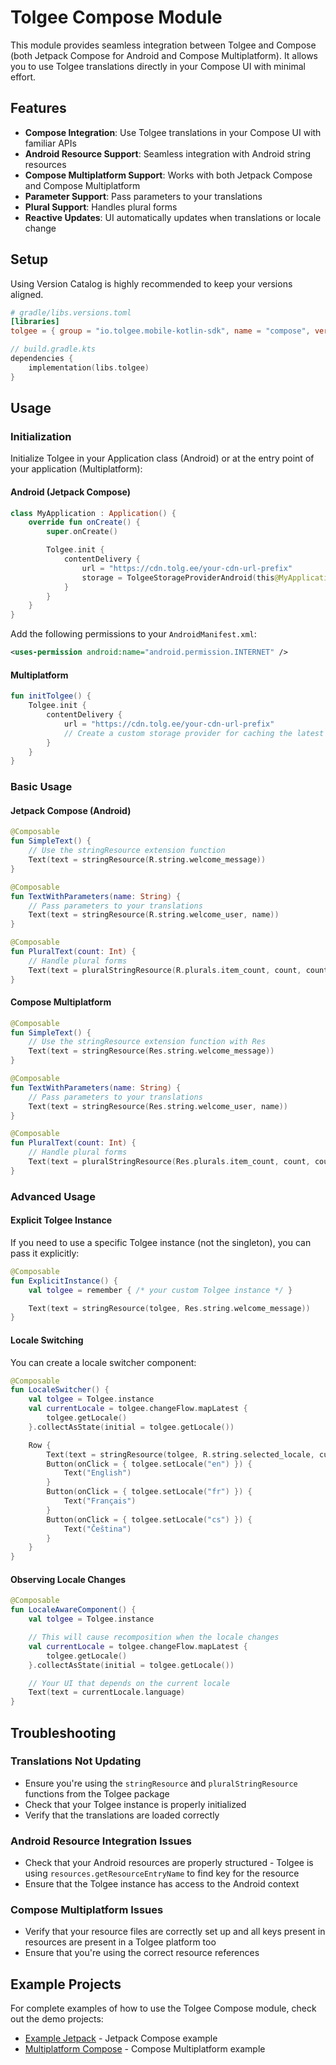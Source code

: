 # Tolgee Compose Module

This module provides seamless integration between Tolgee and Compose (both Jetpack Compose for Android and Compose Multiplatform).
It allows you to use Tolgee translations directly in your Compose UI with minimal effort.

## Features

- **Compose Integration**: Use Tolgee translations in your Compose UI with familiar APIs
- **Android Resource Support**: Seamless integration with Android string resources
- **Compose Multiplatform Support**: Works with both Jetpack Compose and Compose Multiplatform
- **Parameter Support**: Pass parameters to your translations
- **Plural Support**: Handles plural forms
- **Reactive Updates**: UI automatically updates when translations or locale change

## Setup

Using Version Catalog is highly recommended to keep your versions aligned.

```toml
# gradle/libs.versions.toml
[libraries]
tolgee = { group = "io.tolgee.mobile-kotlin-sdk", name = "compose", version.ref = "tolgee" }
```

```kotlin
// build.gradle.kts
dependencies {
    implementation(libs.tolgee)
}
```

## Usage

### Initialization

Initialize Tolgee in your Application class (Android) or at the entry point of your application (Multiplatform):

#### Android (Jetpack Compose)

```kotlin
class MyApplication : Application() {
    override fun onCreate() {
        super.onCreate()

        Tolgee.init {
            contentDelivery {
                url = "https://cdn.tolg.ee/your-cdn-url-prefix"
                storage = TolgeeStorageProviderAndroid(this@MyApplication, BuildConfig.VERSION_CODE)
            }
        }
    }
}
```

Add the following permissions to your `AndroidManifest.xml`:

```xml
<uses-permission android:name="android.permission.INTERNET" />
```

#### Multiplatform

```kotlin
fun initTolgee() {
    Tolgee.init {
        contentDelivery {
            url = "https://cdn.tolg.ee/your-cdn-url-prefix"
            // Create a custom storage provider for caching the latest translations from CDN if needed
        }
    }
}
```

### Basic Usage

#### Jetpack Compose (Android)

```kotlin
@Composable
fun SimpleText() {
    // Use the stringResource extension function
    Text(text = stringResource(R.string.welcome_message))
}

@Composable
fun TextWithParameters(name: String) {
    // Pass parameters to your translations
    Text(text = stringResource(R.string.welcome_user, name))
}

@Composable
fun PluralText(count: Int) {
    // Handle plural forms
    Text(text = pluralStringResource(R.plurals.item_count, count, count))
}
```

#### Compose Multiplatform

```kotlin
@Composable
fun SimpleText() {
    // Use the stringResource extension function with Res
    Text(text = stringResource(Res.string.welcome_message))
}

@Composable
fun TextWithParameters(name: String) {
    // Pass parameters to your translations
    Text(text = stringResource(Res.string.welcome_user, name))
}

@Composable
fun PluralText(count: Int) {
    // Handle plural forms
    Text(text = pluralStringResource(Res.plurals.item_count, count, count))
}
```

### Advanced Usage

#### Explicit Tolgee Instance

If you need to use a specific Tolgee instance (not the singleton), you can pass it explicitly:

```kotlin
@Composable
fun ExplicitInstance() {
    val tolgee = remember { /* your custom Tolgee instance */ }

    Text(text = stringResource(tolgee, Res.string.welcome_message))
}
```

#### Locale Switching

You can create a locale switcher component:

```kotlin
@Composable
fun LocaleSwitcher() {
    val tolgee = Tolgee.instance
    val currentLocale = tolgee.changeFlow.mapLatest {
        tolgee.getLocale()
    }.collectAsState(initial = tolgee.getLocale())

    Row {
        Text(text = stringResource(tolgee, R.string.selected_locale, currentLocale.language))
        Button(onClick = { tolgee.setLocale("en") }) {
            Text("English")
        }
        Button(onClick = { tolgee.setLocale("fr") }) {
            Text("Français")
        }
        Button(onClick = { tolgee.setLocale("cs") }) {
            Text("Čeština")
        }
    }
}
```

#### Observing Locale Changes

```kotlin
@Composable
fun LocaleAwareComponent() {
    val tolgee = Tolgee.instance

    // This will cause recomposition when the locale changes
    val currentLocale = tolgee.changeFlow.mapLatest {
        tolgee.getLocale()
    }.collectAsState(initial = tolgee.getLocale())

    // Your UI that depends on the current locale
    Text(text = currentLocale.language)
}
```

## Troubleshooting

### Translations Not Updating

- Ensure you're using the `stringResource` and `pluralStringResource` functions from the Tolgee package
- Check that your Tolgee instance is properly initialized
- Verify that the translations are loaded correctly

### Android Resource Integration Issues

- Check that your Android resources are properly structured - Tolgee is using `resources.getResourceEntryName` to find key for the resource
- Ensure that the Tolgee instance has access to the Android context

### Compose Multiplatform Issues

- Verify that your resource files are correctly set up and all keys present in resources are present in a Tolgee platform too
- Ensure that you're using the correct resource references

## Example Projects

For complete examples of how to use the Tolgee Compose module, check out the demo projects:

- [Example Jetpack](../demo/examplejetpack) - Jetpack Compose example
- [Multiplatform Compose](../demo/multiplatform-compose) - Compose Multiplatform example